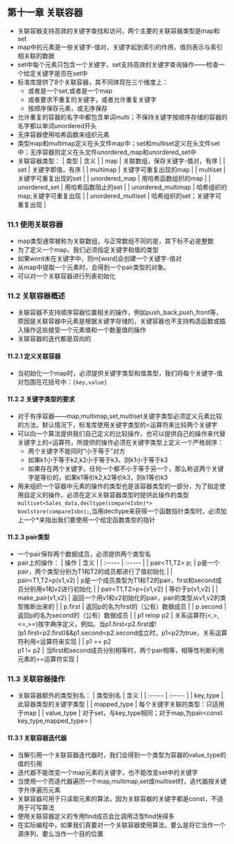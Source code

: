 ## 第十一章 关联容器
  + 关联容器支持高效的关键字查找和访问，两个主要的关联容器类型是map和set
  + map中的元素是一些关键字-值对，关键字起到索引的作用，值则表示与索引相关联的数据
  + set中每个元素只包含一个关键字，set支持高效的关键字查询操作——检查一个给定关键字是否在set中
  + 标准库提供了8个关联容器，其不同体现在三个维度上：
    + 或者是一个set,或者是一个map
    + 或者要求不重复的关键字，或者允许重复关键字
    + 按顺序保存元素，或无序保存
  + 允许重复的容器的名字中都包含单词multi；不保持关键字按顺序存储的容器的名字都以单词unordered开头
  + 无序容器使用哈希函数来组织元素
  + 类型map和multimap定义在头文件map中；set和multiset定义在头文件set中；无序容器则定义在头文件unordered_map和unordered_set中
  + 关联容器类型：
    | 类型 | 含义 |
    | map | 关联数组，保存关键字-值对，有序 |
    | set | 关键字即值，有序 |
    | multimap | 关键字可重复出现的map |
    | multiset | 关键字可重复出现的set |
    | unordered_map | 用哈希函数组织的map |
    | unordered_set | 用哈希函数阻止的set |
    | unordered_multimap | 哈希组织的map;关键字可重复出现 |
    | unordered_multiset | 哈希组织的set；关键字可重复出现 |

### 11.1 使用关联容器
  + map类型通常被称为关联数组，与正常数组不同的是，其下标不必是整数
  + 为了定义一个map，我们必须指定关键字和值的类型
  + 如果word未在关键字中，则m\[word\]会创建一个关键字-值对
  + 从map中提取一个元素时，会得到一个pair类型的对象。
  + 可以对一个关联容器进行列表初始化

### 11.2 关联容器概述
  + 关联容器不支持顺序容器位置相关的操作，例如push_back,push_front等，原因是关联容器中元素是根据关键字存储的，关键容器也不支持构造函数或插入操作这些接受一个元素值和一个数量值的操作
  + 关联容器的迭代都是双向的

#### 11.2.1 定义关联容器
  + 当初始化一个map时，必须提供关键字类型和值类型，我们将每个关键字-值对包围在花括号中：`{key,value}`

#### 11.2.2 关键字类型的要求
  + 对于有序容器——map,multimap,set,multiset关键字类型必须定义元素比较的方法，默认情况下，标准库使用关键字类型的\<运算符来比较两个关键字
  + 可以向一个算法提供我们自己定义的比较操作，也可以提供自己的操作来代替关键字上的\<运算符，所提供的操作必须在关键字类型上定义一个严格弱序：
    + 两个关键字不能同时“小于等于”对方
    + 如果k1小于等于k2,k2小于等于k3，则k1小于等于k3
    + 如果存在两个关键字，任何一个都不小于等于另一个，那么称这两个关键字是等价的，如果k1等价k2,k2等价k3，则k1等价k3
  + 用来组织一个容器中元素的操作的类型也是该容器类型的一部分，为了指定使用自定义的操作，必须在定义关联容器类型时提供此操作的类型`multiset<Sales_data,decltype(compareIsbn)*> boolstore(compareIsbn);`,当用decltype来获得一个函数指针类型时，必须加上一个\*来指出我们要使用一个给定函数类型的指针

#### 11.2.3 pair类型
  + 一个pair保存两个数据成员，必须提供两个类型名
  + pair上的操作：
    | 操作 | 含义 |
    | :----- | :----- |
    | pair<T1,T2> p; | p是一个pair，两个类型分别为T1和T2的成员都进行了值初始化 |
    | pair<T1,T2>p(v1,v2) | p是一个成员类型为T1和T2的pair，first和second成员分别用v1和v2进行初始化 |
    | pair<T1,T2>p={v1,v2} | 等价于p(v1,v2) |
    | make_pair(v1,v2) | 返回一个用v1和v2初始化的pair，pair的类型从v1,v2的类型推断出来的 |
    | p.first | 返回p的名为first的（公有）数据成员 |
    | p.second | 返回p的名为second的（公有）数据成员 |
    | p1 relop p2 | 关系运算符(\<,>,<=,>=)按字典序定义，例如。当p1.first<p2.first或!(p1.first<p2.first)&&p1.second<p2.second成立时，p1<p2为true，关系运算符利用<运算符来实现 |
    | p1 == p2<br>p1 != p2 | 当first和second成员分别相等时，两个pair相等，相等性判断利用元素的==运算符实现 |

### 11.3 关联容器操作
  + 关联容器额外的类型别名：
    | 类型别名 | 含义 |
    | :----- | :----- |
    | key_type | 此容器类型的关键字类型 |
    | mapped_type | 每个关键字关联的类型：只适用于map |
    | value_type | 对于set，与key_type相同；对于map,为pair<const key_type,mapped_type> |

#### 11.3.1 关联容器迭代器
  + 当解引用一个关联容器迭代器时，我们会得到一个类型为容器的value_type的值的引用
  + 迭代器不能改变一个map元素的关键字，也不能改变set中的关键字
  + 当使用一个而迭代器遍历一个map,multimap,set或multiset时，迭代器按关键字升序遍历元素
  + 关联容器可用于只读取元素的算法，因为关联容器的关键字都是const，不适用于可写算法
  + 使用关联容器定义的专用find成员会比调用泛型find快得多
  + 在实际编程中，如果我们真要对一个关联容器使用算法，要么是将它当作一个源序列，要么当作一个目的位置


